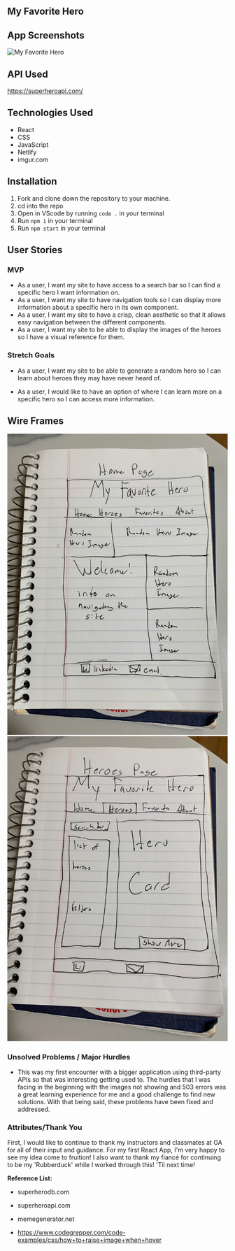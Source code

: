 ## **My Favorite Hero**

## App Screenshots

![My Favorite Hero](./src/assets/MFH-Screenshot.png)

## API Used

https://superheroapi.com/

## Technologies Used

- React
- CSS
- JavaScript
- Netlify
- imgur.com

## Installation

1. Fork and clone down the repository to your machine.
2. cd into the repo
3. Open in VScode by running `code .` in your terminal
4. Run `npm i` in your terminal
5. Run `npm start` in your terminal

## User Stories

### MVP

- As a user, I want my site to have access to a search bar so I can find a specific hero I want information on.
- As a user, I want my site to have navigation tools so I can display more information about a specific hero in its own component.
- As a user, I want my site to have a crisp, clean aesthetic so that it allows easy navigation between the different components.
- As a user, I want my site to be able to display the images of the heroes so I have a visual reference for them.

### Stretch Goals

- As a user, I want my site to be able to generate a random hero so I can learn about heroes they may have never heard of.

- As a user, I would like to have an option of where I can learn more on a specific hero so I can access more information.

## Wire Frames

![MFH_WireFrame_HomePage](./src/assets/MFH_WireFrame_HomePage.png)
![MFH_WireFrame_HeroPage](./src/assets/MFH_WireFrame_HeroPage.png)

### Unsolved Problems / Major Hurdles

- This was my first encounter with a bigger application using third-party APIs so that was interesting getting used to. The hurdles that I was facing in the beginning with the images not showing and 503 errors was a great learning experience for me and a good challenge to find new solutions. With that being said, these problems have been fixed and addressed.

### Attributes/Thank You

First, I would like to continue to thank my instructors and classmates at GA for all of their input and guidance. For my first React App, I'm very happy to see my idea come to fruition! I also want to thank my fiancé for continuing to be my 'Rubberduck' while I worked through this! 'Til next time!

**Reference List:**

- superherodb.com

- superheroapi.com

- memegenerator.net

- https://www.codegrepper.com/code-examples/css/how+to+raise+image+when+hover
